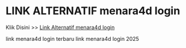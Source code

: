 # LINK ALTERNATIF menara4d login

Klik Disini >> <a href="https://linksto.pages.dev/">Link Alternatif menara4d login </a>

link menara4d login terbaru
link menara4d login 2025